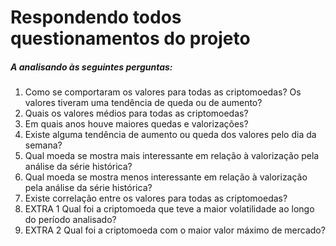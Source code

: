 # Respondendo todos questionamentos do projeto 
##### A analisando às seguintes perguntas:
1. Como se comportaram os valores para todas as criptomoedas? Os valores tiveram uma
tendência de queda ou de aumento?
2. Quais os valores médios para todas as criptomoedas?
3. Em quais anos houve maiores quedas e valorizações?
4. Existe alguma tendência de aumento ou queda dos valores pelo dia da semana?
5. Qual moeda se mostra mais interessante em relação à valorização pela análise da série
histórica?
6. Qual moeda se mostra menos interessante em relação à valorização pela análise da série
histórica?
7. Existe correlação entre os valores para todas as criptomoedas?
8. EXTRA 1
Qual foi a criptomoeda que teve a maior volatilidade ao longo do período analisado?
9. EXTRA 2
Qual foi a criptomoeda com o maior valor máximo de mercado?

